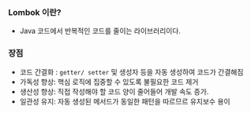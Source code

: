 ### Lombok 이란?

- Java 코드에서 반복적인 코드를 줄이는 라이브러리이다.

### 장점

- 코드 간결화 : `getter/ setter` 및 생성자 등을 자동 생성하여 코드가 간결해짐
- 가독성 향상: 핵심 로직에 집중할 수 있도록 불필요한 코드 제거
- 생산성 향상: 직접 작성해야 할 코드 양이 줄어들어 개발 속도 증가.
- 일관성 유지: 자동 생성된 메서드가 동일한 패턴을 따르므르 유지보수 용이